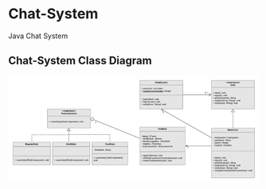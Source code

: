 # Chat-System
Java Chat System

<h2> Chat-System Class Diagram </h2>

![alt text](https://github.com/daher928/Chat-System/blob/master/ClassDiagram.png)
